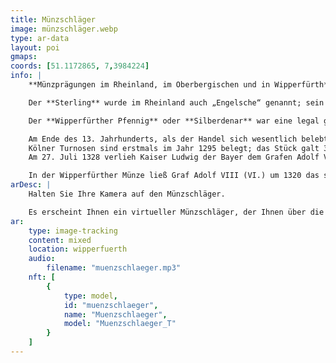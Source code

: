 ```yaml
---
title: Münzschläger
image: münzschläger.webp
type: ar-data
layout: poi
gmaps:
coords: [51.1172865, 7,3984224]
info: |
    **Münzprägungen im Rheinland, im Oberbergischen und in Wipperfürth**

    Der **Sterling** wurde im Rheinland auch „Engelsche“ genannt; sein Name wurde vom altenglischen Ausdruck „steorling“ abgeleitet , was so viel heißt wie „Münze mit dem Stern“. Diese beständige und hochwertige mittelalterliche Pfennigmünze wurde seit 1180 geprägt.

    Der **Wipperfürther Pfennig** oder **Silberdenar** war eine legal geschlagene Münze des Grafen Adolf VII. (V.) von Berg, die aber immer noch die Münzen der Kölner Erzbischöfe getreulich nachbildete.

    Am Ende des 13. Jahrhunderts, als der Handel sich wesentlich belebt hatte, breitete sich in weiten Teilen Europas eine neue Münzsorte aus. Vorbild für diese **silbernen Groschenmünzen** waren Silbermünzen der französischen Stadt Tours mit der Umschrift TVRONVS CIVIS. Der Ortsname wurde zum Münznamen: **Turnosegroschen oder Turnose**.
    Kölner Turnosen sind erstmals im Jahr 1295 belegt; das Stück galt 3 alte Kölner Pfennige.
    Am 27. Juli 1328 verlieh Kaiser Ludwig der Bayer dem Grafen Adolf VIII. (VI.) das Recht, in Wipperfürth auch Turnosen zu schlagen.

    In der Wipperfürther Münze ließ Graf Adolf VIII (VI.) um 1320 das seltene 5-Obolen-Stück schlagen. Die Vorderseite zeigt ein ähnliches Gepräge wie ein Stück des Kölner Erzbischofs Heinrich von Virneburg (1302–1332) aus dem Anfang von dessen Regierungszeit. Als Umlaufwert der Münze müssen 2 1⁄2 Pfennige angenommen werden
arDesc: |
    Halten Sie Ihre Kamera auf den Münzschläger.

    Es erscheint Ihnen ein virtueller Münzschläger, der Ihnen über die unterschiedlichen Münzen berichtetn wird.
ar:
    type: image-tracking
    content: mixed
    location: wipperfuerth
    audio:
        filename: "muenzschlaeger.mp3"
    nft: [
        {
            type: model,
            id: "muenzschlaeger",
            name: "Muenzschlaeger",
            model: "Muenzschlaeger_T"
        }
    ]
---
```

